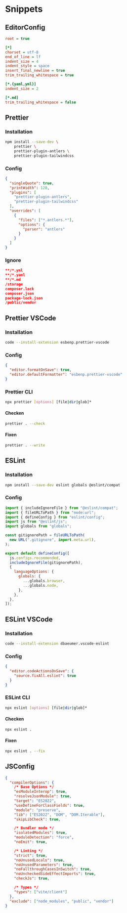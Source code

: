 # Snippets

## EditorConfig

```ini
root = true

[*]
charset = utf-8
end_of_line = lf
indent_size = 4
indent_style = space
insert_final_newline = true
trim_trailing_whitespace = true

[*.{yaml,yml}]
indent_size = 2

[*.md]
trim_trailing_whitespace = false
```

## Prettier

### Installation

```bash
npm install --save-dev \
    prettier \
    prettier-plugin-antlers \
    prettier-plugin-tailwindcss
```

### Config

```json
{
  "singleQuote": true,
  "printWidth": 120,
  "plugins": [
    "prettier-plugin-antlers",
    "prettier-plugin-tailwindcss"
  ],
  "overrides": [
    {
      "files": ["*.antlers.*"],
      "options": {
        "parser": "antlers"
      }
    }
  ]
}
```

### Ignore

```json
**/*.yml
**/*.yaml
**/*.md
/storage
composer.lock
composer.json
package-lock.json
/public/vendor
```

## Prettier VSCode

### Installation

```bash
code --install-extension esbenp.prettier-vscode
```

### Config

```json
{
  "editor.formatOnSave": true,
  "editor.defaultFormatter": "esbenp.prettier-vscode"
}
```

### Prettier CLI

```bash
npx prettier [options] [file|dir|glob]*
```

#### Checken

```bash
prettier . --check
```

#### Fixen

```bash
prettier . --write
```

## ESLint

### Installation

```bash
npm install --save-dev eslint globals @eslint/compat
```

### Config

```js
import { includeIgnoreFile } from "@eslint/compat";
import { fileURLToPath } from "node:url";
import { defineConfig } from "eslint/config";
import js from "@eslint/js";
import globals from "globals";

const gitignorePath = fileURLToPath(
  new URL(".gitignore", import.meta.url),
);

export default defineConfig([
  js.configs.recommended,
  includeIgnoreFile(gitignorePath),
  {
    languageOptions: {
      globals: {
        ...globals.browser,
        ...globals.node,
      },
    },
  },
]);
```

## ESLint VSCode

### Installation

```bash
code --install-extension dbaeumer.vscode-eslint
```

### Config

```json
{
  "editor.codeActionsOnSave": {
    "source.fixAll.eslint": true
  }
}
```

### ESLint CLI

```bash
npx eslint [options] [file|dir|glob]*
```

#### Checken

```bash
npx eslint .
```

#### Fixen

```bash
npx eslint . --fix
```

## JSConfig

```json
{
  "compilerOptions": {
    /* Base Options */
    "esModuleInterop": true,
    "resolveJsonModule": true,
    "target": "ES2022",
    "useDefineForClassFields": true,
    "module": "preserve",
    "lib": ["ES2022", "DOM", "DOM.Iterable"],
    "skipLibCheck": true,

    /* Bundler mode */
    "isolatedModules": true,
    "moduleDetection": "force",
    "noEmit": true,

    /* Linting */
    "strict": true,
    "noUnusedLocals": true,
    "noUnusedParameters": true,
    "noFallthroughCasesInSwitch": true,
    "noUncheckedSideEffectImports": true,
    "checkJs": true,

    /* Types */
    "types": ["vite/client"]
  },
  "exclude": ["node_modules", "public", "vendor"]
}
```
